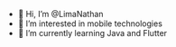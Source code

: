 - 👋 Hi, I’m @LimaNathan
- 👀 I’m interested in mobile technologies
- 🌱 I’m currently learning Java and Flutter
